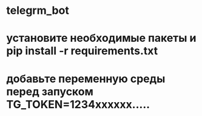 # telegrm_bot
# установите необходимые пакеты и pip install -r requirements.txt
# добавьте переменную среды перед запуском TG_TOKEN=1234xxxxxx.....
